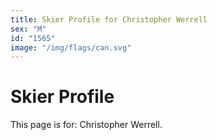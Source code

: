 ```yaml
---
title: Skier Profile for Christopher Werrell
sex: "M"
id: "1565"
image: "/img/flags/can.svg" 
---
```


# Skier Profile

This page is for: Christopher Werrell.
    